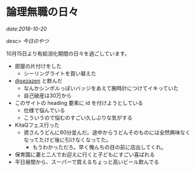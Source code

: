 # 論理無職の日々

*date:2018-10-20*

*desc> 今日のやつ*

10月15日より有給消化期間の日々を過ごしています。

- 部屋の片付けをした
  - シーリングライトを買い替えた
- [@sezazen](https://twitter.com/sezazen) と飲んだ
  - なんかシンボルっぽいバッジをあえて腕時計につけてイキっていた
  - 自己破産は30万から
- このサイトの heading 要素に id を付けようとしている
  - 仕様で悩んでいる
  - こういうので悩むのすごい久しぶりな気がする
- KitaQフェス行った
  - 資さんうどんに60分並んだ。途中からうどんそのものには全然興味なくなってたけど後に引けなくなってた。
    - もうわかっただろ。早く俺んちの目の前に店出してくれ。
- 保育園に妻と二人でお迎えに行くと子どもにすごい喜ばれる
- 平日昼間から、スーパーで買えるちょっと高いビール飲んでる